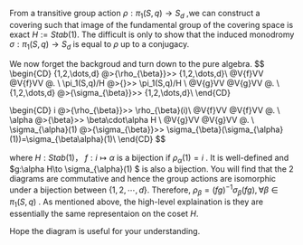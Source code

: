 From a transitive group action  $\rho:\pi_1(S,q)\to S_d$ ,we can construct a covering such that image of the fundamental group of the covering space is exact $H:=Stab(1)$. The difficult is only to show that the induced monodromy $\sigma:\pi_1(S,q)\to S_d$ is equal to $\rho$ up to a conjugacy.

We now forget the backgroud and turn down to the pure algebra.
$$
\begin{CD} 
\{1,2,\dots,d\} @>{\rho_{\beta}}>> \{1,2,\dots,d\}\\ 
@V{f}VV @V{f}VV @. \\ 
\pi_1(S,q)/H @>{}>> \pi_1(S,q)/H \\ 
@V{g}VV @V{g}VV @. \\ 
\{1,2,\dots,d\} @>{\sigma_{\beta}}>> \{1,2,\dots,d\}\\ 
\end{CD}

\begin{CD} 
i @>{\rho_{\beta}}>> \rho_{\beta}(i)\\ 
@V{f}VV @V{f}VV @. \\ 
\alpha @>{\beta}>> \beta\cdot\alpha H  \\ 
@V{g}VV @V{g}VV @. \\ 
\sigma_{\alpha}(1) @>{\sigma_{\beta}}>> \sigma_{\beta}(\sigma_{\alpha}(1))=\sigma_{\beta\alpha}(1)\\ 
\end{CD}
$$


where  $H:Stab(1)$， $f:i\mapsto \alpha$ is a bijection if $\rho_\alpha(1)=i$ . It is well-defined and $g:\alpha H\to \sigma_{\alpha}(1) $ is also a bijection. You will find that the 2 diagrams are commutative and hence the group actions  are isomorphic under a bijection between $\{1,2,\cdots,d\}$.  Therefore, $\rho_{\beta}=(fg)^{-1}\sigma_{\beta}(fg),\forall \beta\in \pi_1(S,q)$ . As mentioned above, the high-level explaination is they are essentially the same representaion on the coset $H$. 

Hope the diagram is useful for your understanding.

